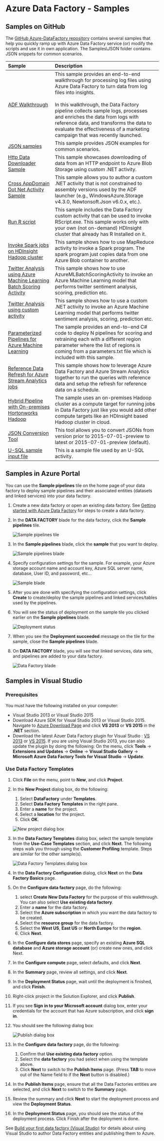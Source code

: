 <properties 	
	pageTitle="Azure Data Factory - Samples" 
	description="Provides details about samples that ship with the Azure Data Factory service." 
	services="data-factory" 
	documentationCenter="" 
	authors="spelluru" 
	manager="jhubbard" 
	editor="monicar"/>

<tags 
	ms.service="data-factory" 
	ms.workload="data-services" 
	ms.tgt_pltfrm="na" 
	ms.devlang="na" 
	ms.topic="article" 
	ms.date="03/07/2016" 
	ms.author="spelluru"/>

# Azure Data Factory - Samples

## Samples on GitHub
The [GitHub Azure-DataFactory repository](https://github.com/azure/azure-datafactory) contains several samples that help you quickly ramp up with Azure Data Factory service (or) modify the scripts and use it in own application. The Samples\JSON folder contains JSON snippets for common scenarios.

| Sample | Description |
| :----- | :---------- | 
| [ADF Walkthrough](https://github.com/Azure/Azure-DataFactory/tree/master/Samples/ADFWalkthrough) | This sample provides an end-to-end walkthrough for processing log files using Azure Data Factory to turn data from log files into insights. <br/><br/>In this walkthrough, the Data Factory pipeline collects sample logs, processes and enriches the data from logs with reference data, and transforms the data to evaluate the effectiveness of a marketing campaign that was recently launched. |
| [JSON samples](https://github.com/Azure/Azure-DataFactory/tree/master/Samples/JSON) | This sample provides JSON examples for common scenarios. | 
| [Http Data Downloader Sample](https://github.com/Azure/Azure-DataFactory/tree/master/Samples/HttpDataDownloaderSample) | This sample showcases downloading of data from an HTTP endpoint to Azure Blob Storage using custom .NET activity. |
| [Cross AppDomain Dot Net Activity Sample](https://github.com/Azure/Azure-DataFactory/tree/master/Samples/CrossAppDomainDotNetActivitySample) | This sample allows you to author a custom .NET activity that is not constrained to assembly versions used by the ADF launcher (e.g., WindowsAzure.Storage v4.3.0, Newtonsoft.Json v6.0.x, etc.). |
| [Run R script](https://github.com/Azure/Azure-DataFactory/tree/master/Samples/RunRScriptUsingADFSample) |  This sample includes the Data Factory custom activity that can be used to invoke RScript.exe. This sample works only with your own (not on-demand) HDInsight cluster that already has R Installed on it. |
| [Invoke Spark jobs on HDInsight Hadoop cluster](https://github.com/Azure/Azure-DataFactory/tree/master/Samples/Spark) | This sample shows how to use MapReduce activity to invoke a Spark program. The spark program just copies data from one Azure Blob container to another. |
| [Twitter Analysis using Azure Machine Learning Batch Scoring Activity](https://github.com/Azure/Azure-DataFactory/tree/master/Samples/TwitterAnalysisSample-AzureMLBatchScoringActivity) | This sample shows how to use AzureMLBatchScoringActivity to invoke an Azure Machine Learning model that performs twitter sentiment analysis, scoring, prediction etc. |
| [Twitter Analysis using custom activity](https://github.com/Azure/Azure-DataFactory/tree/master/Samples/TwitterAnalysisSample-CustomC%23Activity) |  This sample shows how to use a custom .NET activity to invoke an Azure Machine Learning model that performs twitter sentiment analysis, scoring, prediction etc. |
| [Parameterized Pipelines for Azure Machine Learning](https://github.com/Azure/Azure-DataFactory/tree/master/Samples/ParameterizedPipelinesForAzureML/) | The sample provides an end-to-end C# code to deploy N pipelines for scoring and retraining each with a different region parameter where the list of regions is coming from a parameters.txt file which is included with this sample. | 
| [Reference Data Refresh for Azure Stream Analytics jobs](https://github.com/Azure/Azure-DataFactory/tree/master/Samples/ReferenceDataRefreshForASAJobs) |  This sample shows how to leverage Azure Data Factory and Azure Stream Analytics together to run the queries with reference data and setup the refresh for reference data on a schedule. |
| [Hybrid Pipeline with On-premises Hortonworks Hadoop](https://github.com/Azure/Azure-DataFactory/tree/master/Samples/HybridPipelineWithOnPremisesHortonworksHadoop) | The sample uses an on-premises Hadoop cluster as a compute target for running jobs in Data Factory just like you would add other compute targets like an HDInsight based Hadoop cluster in cloud. |
| [JSON Conversion Tool](https://github.com/Azure/Azure-DataFactory/tree/master/Samples/JSONConversionTool) | This tool allows you to convert JSONs from version prior to 2015-07-01-preview to latest or 2015-07-01-preview (default). |  
| [U-SQL sample input file](https://github.com/Azure/Azure-DataFactory/tree/master/Samples/U-SQL%20Sample%20Input%20File) |  This is a sample file used by an U-SQL activity. | 



## Samples in Azure Portal
You can use the **Sample pipelines** tile on the home page of your data factory to deploy sample pipelines and their associated entities (datasets and linked services) into your data factory. 

1. Create a new data factory or open an existing data factory. See [Getting started with Azure Data Factory](data-factory-get-started.md#CreateDataFactory) for steps to create a data factory.
2. In the **DATA FACTORY** blade for the data factory, click the **Sample pipelines** tile.

	![Sample pipelines tile](./media/data-factory-samples/SamplePipelinesTile.png)

2. In the **Sample pipelines** blade, click the **sample** that you want to deploy. 
	
	![Sample pipelines blade](./media/data-factory-samples/SampleTile.png)

3. Specify configuration settings for the sample. For example, your Azure storage account name and account key, Azure SQL server name, database, User ID, and password, etc... 

	![Sample blade](./media/data-factory-samples/SampleBlade.png)

4. After you are done with specifying the configuration settings, click **Create** to create/deploy the sample pipelines and linked services/tables used by the pipelines.
5. You will see the status of deployment on the sample tile you clicked earlier on the **Sample pipelines** blade.

	![Deployment status](./media/data-factory-samples/DeploymentStatus.png)

6. When you see the **Deployment succeeded** message on the tile for the sample, close the **Sample pipelines** blade.  
5. On **DATA FACTORY** blade, you will see that linked services, data sets, and pipelines are added to your data factory.  

	![Data Factory blade](./media/data-factory-samples/DataFactoryBladeAfter.png)
   
## Samples in Visual Studio

### Prerequisites

You must have the following installed on your computer: 

- Visual Studio 2013 or Visual Studio 2015
- Download Azure SDK for Visual Studio 2013 or Visual Studio 2015. Navigate to [Azure Download Page](https://azure.microsoft.com/downloads/) and click **VS 2013** or **VS 2015** in the **.NET** section.
- Download the latest Azuer Data Factory plugin for Visual Studio : [VS 2013](https://visualstudiogallery.msdn.microsoft.com/754d998c-8f92-4aa7-835b-e89c8c954aa5) or [VS 2015](https://visualstudiogallery.msdn.microsoft.com/371a4cf9-0093-40fa-b7dd-be3c74f49005). If you are using Visual Studio 2013, you can also update the plugin by doing the following: On the menu, click **Tools** -> **Extensions and Updates** -> **Online** -> **Visual Studio Gallery** -> **Microsoft Azure Data Factory Tools for Visual Studio** -> **Update**.

### Use Data Factory Templates

1. Click **File** on the menu, point to **New**, and click **Project**. 
2. In the **New Project** dialog box, do the following: 
	1. Select **DataFactory** under **Templates**. 
	2. Select **Data Factory Templates** in the right pane. 
	3. Enter a **name** for the project. 
	4. Select a **location** for the project. 
	5. Click **OK**. 

	![New project dialog box](./media/data-factory-samples/vs-new-project-adf-templates.png)
6. In the **Data Factory Templates** dialog box, select the sample template from the **Use-Case Templates** section, and click **Next**. The following steps walk you through using the **Customer Profiling** template. Steps are similar for the other sample(s). 

	![Data Factory Templates dialog box](./media/data-factory-samples/vs-data-factory-templates-dialog.png) 
7. In the **Data Factory Configuration** dialog, click **Next** on the **Data Factory Basics** page.
8. On the **Configure data factory** page, do the following: 
	1. select **Create New Data Factory** for the purpose of this walkthrough. You can also select **Use existing data factory**.
	2. Enter a **name** for the data factory.
	3. Select the **Azure subscription** in which you want the data factory to be created. 
	4. Select the **resource group** for the data factory.
	5. Select the **West US**, **East US** or **North Europe** for the **region**.
	6. Click **Next**. 
9. In the **Configure data stores** page, specify an existing **Azure SQL database** and **Azure storage account** (or) create new ones, and click Next. 
10. In the **Configure compute** page, select defaults, and click **Next**. 
11. In the **Summary** page, review all settings, and click **Next**. 
12. In the **Deployment Status** page, wait until the deployment is finished, and click **Finish**.
13. Right-click project in the Solution Explorer, and click **Publish**. 
19. If you see **Sign in to your Microsoft account** dialog box, enter your credentials for the account that has Azure subscription, and click **sign in**.
20. You should see the following dialog box:

	![Publish dialog box](./media/data-factory-build-your-first-pipeline-using-vs/publish.png)

21. In the **Configure data factory** page, do the following: 
	1. Confirm that **Use existing data factory** option.
	2. Select the **data factory** you had select when using the template above. 
	6. Click **Next** to switch to the **Publish Items** page. (Press **TAB** to move out of the Name field to if the **Next** button is disabled.) 
23. In the **Publish Items** page, ensure that all the Data Factories entities are selected, and click **Next** to switch to the **Summary** page.     
24. Review the summary and click **Next** to start the deployment process and view the **Deployment Status**.
25. In the **Deployment Status** page, you should see the status of the deployment process. Click Finish after the deployment is done. 

See [Build your first data factory (Visual Studio)](data-factory-build-your-first-pipeline-using-vs.md) for details about using Visual Studio to author Data Factory entities and publishing them to Azure.          